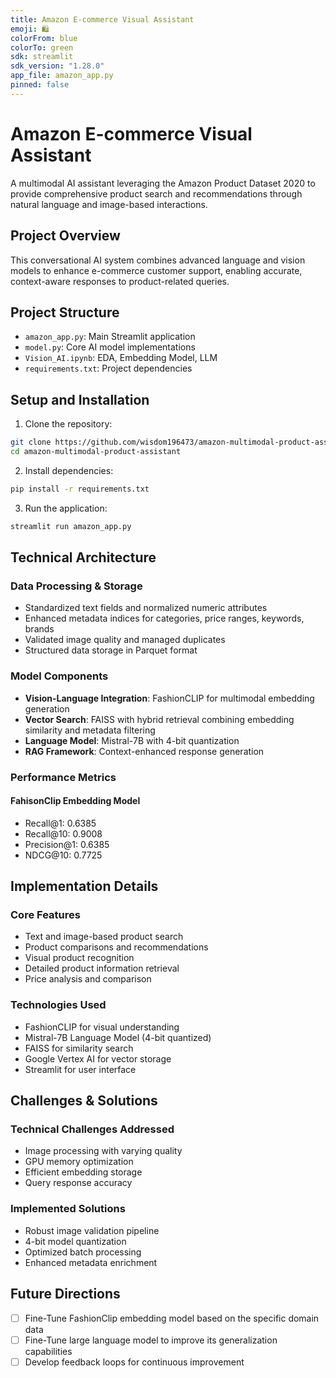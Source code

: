 ```yaml
---
title: Amazon E-commerce Visual Assistant
emoji: 🛍️
colorFrom: blue
colorTo: green
sdk: streamlit
sdk_version: "1.28.0"
app_file: amazon_app.py
pinned: false
---
```


# Amazon E-commerce Visual Assistant

A multimodal AI assistant leveraging the Amazon Product Dataset 2020 to provide comprehensive product search and recommendations through natural language and image-based interactions.

## Project Overview

This conversational AI system combines advanced language and vision models to enhance e-commerce customer support, enabling accurate, context-aware responses to product-related queries.

## Project Structure

- `amazon_app.py`: Main Streamlit application
- `model.py`: Core AI model implementations
- `Vision_AI.ipynb`: EDA, Embedding Model, LLM
- `requirements.txt`: Project dependencies

## Setup and Installation

1. Clone the repository:
```bash
git clone https://github.com/wisdom196473/amazon-multimodal-product-assistant.git
cd amazon-multimodal-product-assistant
```

2. Install dependencies:
```bash
pip install -r requirements.txt
```

3. Run the application:
```bash
streamlit run amazon_app.py
```

## Technical Architecture

### Data Processing & Storage
- Standardized text fields and normalized numeric attributes
- Enhanced metadata indices for categories, price ranges, keywords, brands
- Validated image quality and managed duplicates
- Structured data storage in Parquet format

### Model Components
- **Vision-Language Integration**: FashionCLIP for multimodal embedding generation
- **Vector Search**: FAISS with hybrid retrieval combining embedding similarity and metadata filtering
- **Language Model**: Mistral-7B with 4-bit quantization
- **RAG Framework**: Context-enhanced response generation

### Performance Metrics

#### FahisonClip Embedding Model

- Recall@1: 0.6385
- Recall@10: 0.9008
- Precision@1: 0.6385
- NDCG@10: 0.7725

## Implementation Details

### Core Features
- Text and image-based product search
- Product comparisons and recommendations
- Visual product recognition
- Detailed product information retrieval
- Price analysis and comparison

### Technologies Used
- FashionCLIP for visual understanding
- Mistral-7B Language Model (4-bit quantized)
- FAISS for similarity search
- Google Vertex AI for vector storage
- Streamlit for user interface

## Challenges & Solutions

### Technical Challenges Addressed
- Image processing with varying quality
- GPU memory optimization
- Efficient embedding storage
- Query response accuracy

### Implemented Solutions
- Robust image validation pipeline
- 4-bit model quantization
- Optimized batch processing
- Enhanced metadata enrichment

## Future Directions

- [ ] Fine-Tune FashionClip embedding model based on the specific domain data
- [ ] Fine-Tune large language model to improve its generalization capabilities
- [ ] Develop feedback loops for continuous improvement
